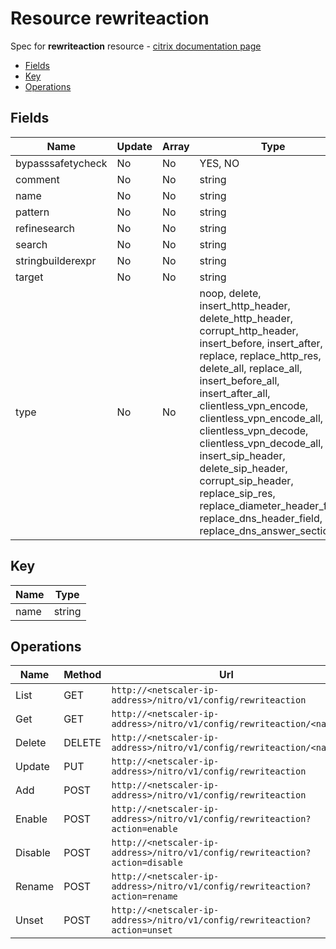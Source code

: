 # Resource rewriteaction

Spec for **rewriteaction** resource - [citrix documentation page](https://developer-docs.citrix.com/projects/netscaler-nitro-api/en/11.0/configuration/rewrite/rewriteaction/rewriteaction/)

- [Fields](#fields)
- [Key](#key)
- [Operations](#operations)

## Fields

| Name | Update | Array | Type |
|----|----|----|----|
|bypasssafetycheck|No|No|YES, NO|
|comment|No|No|string|
|name|No|No|string|
|pattern|No|No|string|
|refinesearch|No|No|string|
|search|No|No|string|
|stringbuilderexpr|No|No|string|
|target|No|No|string|
|type|No|No|noop, delete, insert_http_header, delete_http_header, corrupt_http_header, insert_before, insert_after, replace, replace_http_res, delete_all, replace_all, insert_before_all, insert_after_all, clientless_vpn_encode, clientless_vpn_encode_all, clientless_vpn_decode, clientless_vpn_decode_all, insert_sip_header, delete_sip_header, corrupt_sip_header, replace_sip_res, replace_diameter_header_field, replace_dns_header_field, replace_dns_answer_section|

## Key

| Name | Type |
|----|----|
| name | string |

## Operations

| Name | Method | Url |
|----|----|----|
| List | GET | `http://<netscaler-ip-address>/nitro/v1/config/rewriteaction` |
| Get | GET | `http://<netscaler-ip-address>/nitro/v1/config/rewriteaction/<name>` |
| Delete | DELETE | `http://<netscaler-ip-address>/nitro/v1/config/rewriteaction/<name>` |
| Update | PUT | `http://<netscaler-ip-address>/nitro/v1/config/rewriteaction` |
| Add | POST | `http://<netscaler-ip-address>/nitro/v1/config/rewriteaction` |
| Enable | POST | `http://<netscaler-ip-address>/nitro/v1/config/rewriteaction?action=enable` |
| Disable | POST | `http://<netscaler-ip-address>/nitro/v1/config/rewriteaction?action=disable` |
| Rename | POST | `http://<netscaler-ip-address>/nitro/v1/config/rewriteaction?action=rename` |
| Unset | POST | `http://<netscaler-ip-address>/nitro/v1/config/rewriteaction?action=unset` |

